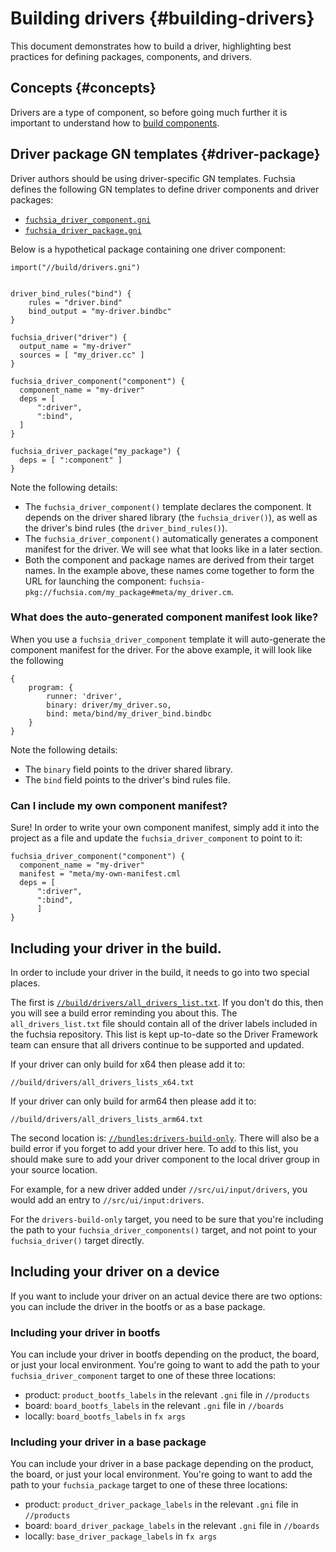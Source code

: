 # Building drivers {#building-drivers}

This document demonstrates how to build a driver, highlighting best
practices for defining packages, components, and drivers.

## Concepts {#concepts}

Drivers are a type of component, so before going much further it is important
to understand how to
[build components](/docs/development/components/build.md).

## Driver package GN templates {#driver-package}

Driver authors should be using driver-specific GN templates.
Fuchsia defines the following GN templates to define driver components and
driver packages:

*   [`fuchsia_driver_component.gni`](/build/drivers/fuchsia_driver_component.gni)
*   [`fuchsia_driver_package.gni`](/build/drivers/fuchsia_driver_package.gni)

Below is a hypothetical package containing one driver component:

```gn
import("//build/drivers.gni")


driver_bind_rules("bind") {
    rules = "driver.bind"
    bind_output = "my-driver.bindbc"
}

fuchsia_driver("driver") {
  output_name = "my-driver"
  sources = [ "my_driver.cc" ]
}

fuchsia_driver_component("component") {
  component_name = "my-driver"
  deps = [
      ":driver",
      ":bind",
  ]
}

fuchsia_driver_package("my_package") {
  deps = [ ":component" ]
}
```

Note the following details:
*   The `fuchsia_driver_component()` template declares the component.
    It depends on the driver shared library (the `fuchsia_driver()`), as well
    as the driver's bind rules (the `driver_bind_rules()`).
*   The `fuchsia_driver_component()` automatically generates a component manifest
    for the driver. We will see what that looks like in a later section.
*   Both the component and package names are derived from their target names.
    In the example above, these names come together to form the URL for
    launching the component:
    `fuchsia-pkg://fuchsia.com/my_package#meta/my_driver.cm`.

### What does the auto-generated component manifest look like?

When you use a `fuchsia_driver_component` template it will auto-generate
the component manifest for the driver. For the above example, it will look like
the following

```
{
    program: {
        runner: 'driver',
        binary: driver/my_driver.so,
        bind: meta/bind/my_driver_bind.bindbc
    }
}
```

Note the following details:
*   The `binary` field points to the driver shared library.
*   The `bind` field points to the driver's bind rules file.

### Can I include my own component manifest?

Sure! In order to write your own component manifest, simply add
it into the project as a file and update the `fuchsia_driver_component`
to point to it:

```
fuchsia_driver_component("component") {
  component_name = "my-driver"
  manifest = "meta/my-own-manifest.cml
  deps = [
      ":driver",
      ":bind",
      ]
}
```

## Including your driver in the build.

In order to include your driver in the build, it needs to go into
two special places.

The first is
[`//build/drivers/all_drivers_list.txt`](/build/drivers/all_drivers_list.txt).
If you don't do this, then you will see a build error reminding you about this.
The `all_drivers_list.txt` file should contain all of the driver labels included
in the fuchsia repository. This list is kept up-to-date so the Driver Framework
team can ensure that all drivers continue to be supported and updated.

If your driver can only build for x64 then please add it to:

`//build/drivers/all_drivers_lists_x64.txt`

If your driver can only build for arm64 then please add it to:

`//build/drivers/all_drivers_lists_arm64.txt`

The second location is:
[`//bundles:drivers-build-only`](//bundles/BUILD.gn).
There will also be a build error if you forget to add your driver here.
To add to this list, you should make sure to add your driver component to
the local driver group in your source location.

For example, for a new driver added under `//src/ui/input/drivers`, you would
add an entry to `//src/ui/input:drivers`.

For the `drivers-build-only` target, you need to be sure that you're including
the path to your `fuchsia_driver_components()` target, and not point to your
`fuchsia_driver()` target directly.

## Including your driver on a device

If you want to include your driver on an actual device there are two options:
you can include the driver in the bootfs or as a base package.

### Including your driver in bootfs

You can include your driver in bootfs depending on the product, the board, or
just your local environment. You're going to want to add the path to your
`fuchsia_driver_component` target to one of these three locations:

* product: `product_bootfs_labels` in the relevant `.gni` file in `//products`
* board: `board_bootfs_labels` in the relevant `.gni` file in `//boards`
* locally: `board_bootfs_labels` in `fx args`

### Including your driver in a base package

You can include your driver in a base package depending on the product, the board, or
just your local environment. You're going to want to add the path to your
`fuchsia_package` target to one of these three locations:

* product: `product_driver_package_labels` in the relevant `.gni` file in `//products`
* board: `board_driver_package_labels` in the relevant `.gni` file in `//boards`
* locally: `base_driver_package_labels` in `fx args`

